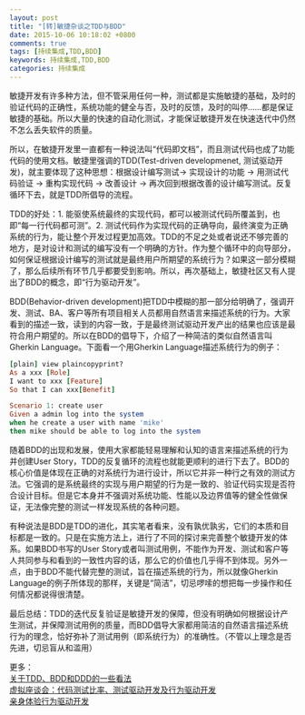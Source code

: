 ```yaml
---
layout: post
title: "[转]敏捷杂谈之TDD与BDD"
date: 2015-10-06 10:18:02 +0800
comments: true
tags: [持续集成,TDD,BDD]
keywords: 持续集成,TDD,BDD
categories: 持续集成
---
```


敏捷开发有许多种方法，但不管采用任何一种，测试都是实施敏捷的基础，及时的验证代码的正确性，系统功能的健全与否，及时的反馈，及时的叫停……都是保证敏捷的基础。所以大量的快速的自动化测试，才能保证敏捷开发在快速迭代中仍然不怎么丢失软件的质量。

所以，在敏捷开发里一直都有一种说法叫“代码即文档”，而且测试代码也成了功能代码的使用文档。敏捷里强调的TDD(Test-driven developmenet, 测试驱动开发)，就主要体现了这种思想：根据设计编写测试-> 实现设计的功能 -> 用测试代码验证 -> 重构实现代码 -> 改善设计 -> 再次回到根据改善的设计编写测试。反复循环下去，就是TDD所倡导的流程。

TDD的好处：1. 能驱使系统最终的实现代码，都可以被测试代码所覆盖到，也即“每一行代码都可测”。2. 测试代码作为实现代码的正确导向，最终演变为正确系统的行为，能让整个开发过程更加高效。TDD的不足之处或者说还不够完善的地方，是对设计和测试的编写没有一个明确的方针。作为整个循环中的向导部分，如何保证根据设计编写的测试就是最终用户所期望的系统行为？如果这一部分模糊了，那么后续所有环节几乎都要受到影响。所以，再次基础上，敏捷社区又有人提出了BDD的概念，即“行为驱动开发”。

BDD(Behavior-driven development)把TDD中模糊的那一部分给明确了，强调开发、测试、BA、客户等所有项目相关人员都用自然语言来描述系统的行为。大家看到的描述一致，读到的内容一致，于是最终测试驱动开发产出的结果也应该是最符合用户期望的。所以在BDD的倡导下，介绍了一种简洁的类似自然语言叫Gherkin Language。下面看一个用Gherkin Language描述系统行为的例子：
```ruby
[plain] view plaincopyprint?
As a xxx [Role]  
I want to xxx [Feature]  
So that I can xxx[Benefit]  

Scenario 1: create user  
Given a admin log into the system  
when he create a user with name 'mike'  
then mike should be able to log into the system  
```
随着BDD的出现和发展，使用大家都能轻易理解和认知的语言来描述系统的行为并创建User Story，TDD的反复循环的流程也就能更顺利的进行下去了。BDD的核心价值是体现在正确的对系统行为进行设计，所以它并非一种行之有效的测试方法。它强调的是系统最终的实现与用户期望的行为是一致的、验证代码实现是否符合设计目标。但是它本身并不强调对系统功能、性能以及边界值等的健全性做保证，无法像完整的测试一样发现系统的各种问题。

有种说法是BDD是TDD的进化，其实笔者看来，没有孰优孰劣，它们的本质和目标都是一致的。只是在实施方法上，进行了不同的探讨来完善整个敏捷开发的体系。如果BDD书写的User Story或者叫测试用例，不能作为开发、测试和客户等人共同参与和看到的一致性内容的话，那么它的价值也几乎得不到体现。另外一点，由于BDD不能代替完整的测试，旨在描述系统的行为，所以就像Gherkin Language的例子所体现的那样，关键是“简洁”，切忌啰嗦的想把每一步操作和任何情况都说得很清楚。

最后总结：TDD的迭代反复验证是敏捷开发的保障，但没有明确如何根据设计产生测试，并保障测试用例的质量，而BDD倡导大家都用简洁的自然语言描述系统行为的理念，恰好弥补了测试用例（即系统行为）的准确性。（不管以上理念是否先进，切忌盲从和滥用）

更多：  
[关于TDD、BDD和DDD的一些看法](http://www.cnblogs.com/wangshenhe/archive/2013/02/16/2913431.html)  
[虚拟座谈会：代码测试比率、测试驱动开发及行为驱动开发](http://cache.baiducontent.com/c?m=9f65cb4a8c8507ed4fece763105392230e54f73860838d5668d4e419ce3b46101b7bb0fb6179415a848461235aef0f1bb9ae2172414173ebcc969f4aabfdc47e38885164264a92044f934fa09b1073d621e04d99db0e94c9e74296b9a1d3c85523dd22036df3f19c2b7303ba19&p=c4769a46d6951ff41cf6c4710e10d70a&newp=9c64d70d85cc42af08e297780d52bb705c5bc4387ebad0157f&user=baidu&fm=sc&query=BDD%BF%AA%B7%A2%C4%A3%CA%BD&qid=a08e02971812c57c&p1=13)  
[亲身体验行为驱动开发](http://yangzb.iteye.com/blog/309354)